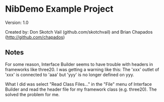 
NibDemo Example Project
=======================

Version: 1.0

Created by: Don Skotch Vail (github.com/skotchvail) and Brian Chapados (http://github.com/chapados)

Notes
-----

For some reason, Interface Builder seems to have trouble with headers in frameworks like three20.
I was getting a warning like this:
    The 'xxx' outlet of 'xxx' is connected to 'aaa' but 'yyy' is no longer defined on yyy.

What I did was select "Read Class Files..." in the "File" menu of Interface Builder and read the
header file for my framework class (e.g. three20). The solved the problem for me.

